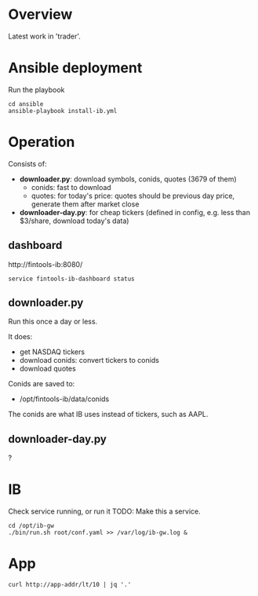 # Overview
Latest work in 'trader'.

# Ansible deployment

Run the playbook
```
cd ansible
ansible-playbook install-ib.yml
```

# Operation
Consists of:

- **downloader.py**: download symbols, conids, quotes (3679 of them)
    - conids: fast to download
    - quotes: for today's price: quotes should be previous day price, generate them after market close
- **downloader-day.py**: for cheap tickers (defined in config, e.g. less than $3/share, download today's data)

## dashboard
http://fintools-ib:8080/
```
service fintools-ib-dashboard status
```

## downloader.py
Run this once a day or less.  

It does:
- get NASDAQ tickers
- download conids: convert tickers to conids
- download quotes

Conids are saved to:

- /opt/fintools-ib/data/conids

The conids are what IB uses instead of tickers, such as AAPL.

## downloader-day.py
?

# IB
Check service running, or run it
TODO: Make this a service.
```
cd /opt/ib-gw
./bin/run.sh root/conf.yaml >> /var/log/ib-gw.log &
```

# App
```
curl http://app-addr/lt/10 | jq '.'
```
